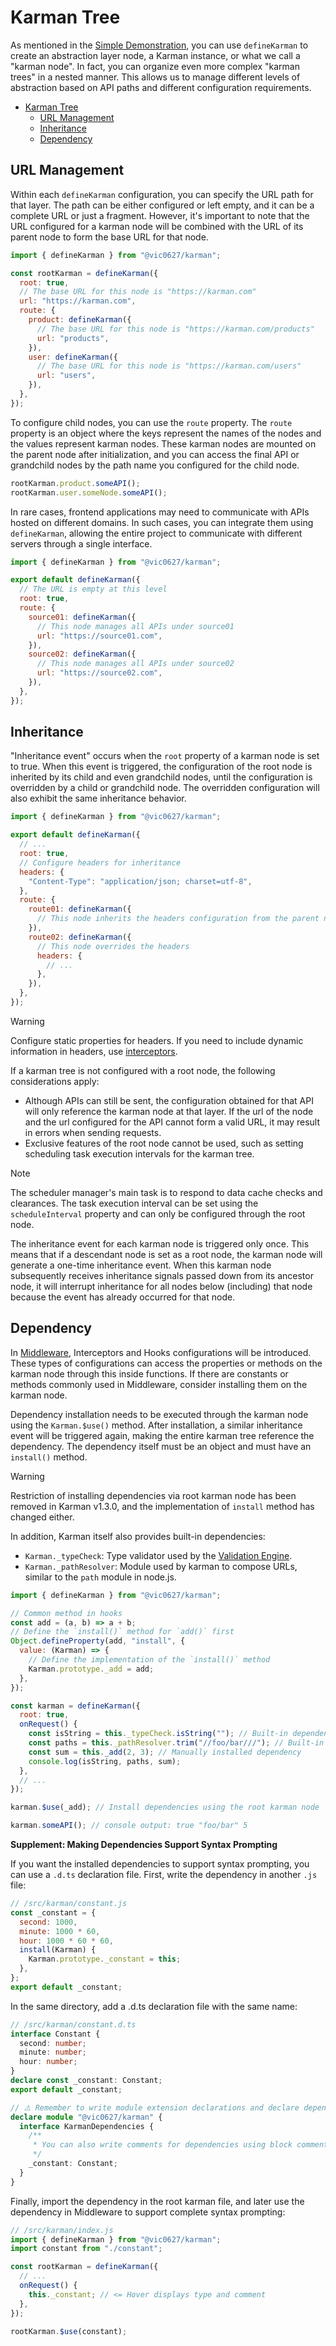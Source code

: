 # Karman Tree

As mentioned in the [Simple Demonstration](../../../README.md), you can use `defineKarman` to create an abstraction layer node, a Karman instance, or what we call a "karman node". In fact, you can organize even more complex "karman trees" in a nested manner. This allows us to manage different levels of abstraction based on API paths and different configuration requirements.

- [Karman Tree](#karman-tree)
  - [URL Management](#url-management)
  - [Inheritance](#inheritance)
  - [Dependency](#dependency)

## URL Management

Within each `defineKarman` configuration, you can specify the URL path for that layer. The path can be either configured or left empty, and it can be a complete URL or just a fragment. However, it's important to note that the URL configured for a karman node will be combined with the URL of its parent node to form the base URL for that node.

```js
import { defineKarman } from "@vic0627/karman";

const rootKarman = defineKarman({
  root: true,
  // The base URL for this node is "https://karman.com"
  url: "https://karman.com",
  route: {
    product: defineKarman({
      // The base URL for this node is "https://karman.com/products"
      url: "products",
    }),
    user: defineKarman({
      // The base URL for this node is "https://karman.com/users"
      url: "users",
    }),
  },
});
```

To configure child nodes, you can use the `route` property. The `route` property is an object where the keys represent the names of the nodes and the values represent karman nodes. These karman nodes are mounted on the parent node after initialization, and you can access the final API or grandchild nodes by the path name you configured for the child node.

```js
rootKarman.product.someAPI();
rootKarman.user.someNode.someAPI();
```

In rare cases, frontend applications may need to communicate with APIs hosted on different domains. In such cases, you can integrate them using `defineKarman`, allowing the entire project to communicate with different servers through a single interface.

```js
import { defineKarman } from "@vic0627/karman";

export default defineKarman({
  // The URL is empty at this level
  root: true,
  route: {
    source01: defineKarman({
      // This node manages all APIs under source01
      url: "https://source01.com",
    }),
    source02: defineKarman({
      // This node manages all APIs under source02
      url: "https://source02.com",
    }),
  },
});
```

## Inheritance

"Inheritance event" occurs when the `root` property of a karman node is set to true. When this event is triggered, the configuration of the root node is inherited by its child and even grandchild nodes, until the configuration is overridden by a child or grandchild node. The overridden configuration will also exhibit the same inheritance behavior.

```js
import { defineKarman } from "@vic0627/karman";

export default defineKarman({
  // ...
  root: true,
  // Configure headers for inheritance
  headers: {
    "Content-Type": "application/json; charset=utf-8",
  },
  route: {
    route01: defineKarman({
      // This node inherits the headers configuration from the parent node
    }),
    route02: defineKarman({
      // This node overrides the headers
      headers: {
        // ...
      },
    }),
  },
});
```

> [!WARNING]
> Configure static properties for headers. If you need to include dynamic information in headers, use [interceptors](./middleware.md).

If a karman tree is not configured with a root node, the following considerations apply:

- Although APIs can still be sent, the configuration obtained for that API will only reference the karman node at that layer. If the url of the node and the url configured for the API cannot form a valid URL, it may result in errors when sending requests.
- Exclusive features of the root node cannot be used, such as setting scheduling task execution intervals for the karman tree.

> [!NOTE]
> The scheduler manager's main task is to respond to data cache checks and clearances. The task execution interval can be set using the `scheduleInterval` property and can only be configured through the root node.

The inheritance event for each karman node is triggered only once. This means that if a descendant node is set as a root node, the karman node will generate a one-time inheritance event. When this karman node subsequently receives inheritance signals passed down from its ancestor node, it will interrupt inheritance for all nodes below (including) that node because the event has already occurred for that node.

## Dependency

In [Middleware](./middleware.md), Interceptors and Hooks configurations will be introduced. These types of configurations can access the properties or methods on the karman node through this inside functions. If there are constants or methods commonly used in Middleware, consider installing them on the karman node.

Dependency installation needs to be executed through the karman node using the `Karman.$use()` method. After installation, a similar inheritance event will be triggered again, making the entire karman tree reference the dependency. The dependency itself must be an object and must have an `install()` method.

> [!WARNING]
> Restriction of installing dependencies via root karman node has been removed in Karman v1.3.0, and the implementation of `install` method has changed either.

In addition, Karman itself also provides built-in dependencies:

- `Karman._typeCheck`: Type validator used by the [Validation Engine](./validation-engine.md).
- `Karman._pathResolver`: Module used by karman to compose URLs, similar to the `path` module in node.js.

```js
import { defineKarman } from "@vic0627/karman";

// Common method in hooks
const add = (a, b) => a + b;
// Define the `install()` method for `add()` first
Object.defineProperty(add, "install", {
  value: (Karman) => {
    // Define the implementation of the `install()` method
    Karman.prototype._add = add;
  },
});

const karman = defineKarman({
  root: true,
  onRequest() {
    const isString = this._typeCheck.isString(""); // Built-in dependency
    const paths = this._pathResolver.trim("//foo/bar///"); // Built-in dependency
    const sum = this._add(2, 3); // Manually installed dependency
    console.log(isString, paths, sum);
  },
  // ...
});

karman.$use(_add); // Install dependencies using the root karman node

karman.someAPI(); // console output: true "foo/bar" 5
```

**Supplement: Making Dependencies Support Syntax Prompting**

If you want the installed dependencies to support syntax prompting, you can use a `.d.ts` declaration file. First, write the dependency in another `.js` file:

```js
// /src/karman/constant.js
const _constant = {
  second: 1000,
  minute: 1000 * 60,
  hour: 1000 * 60 * 60,
  install(Karman) {
    Karman.prototype._constant = this;
  },
};
export default _constant;
```

In the same directory, add a .d.ts declaration file with the same name:

```ts
// /src/karman/constant.d.ts
interface Constant {
  second: number;
  minute: number;
  hour: number;
}
declare const _constant: Constant;
export default _constant;

// ⚠️ Remember to write module extension declarations and declare dependencies in KarmanDependencies
declare module "@vic0627/karman" {
  interface KarmanDependencies {
    /**
     * You can also write comments for dependencies using block comments
     */
    _constant: Constant;
  }
}
```

Finally, import the dependency in the root karman file, and later use the dependency in Middleware to support complete syntax prompting:

```js
// /src/karman/index.js
import { defineKarman } from "@vic0627/karman";
import constant from "./constant";

const rootKarman = defineKarman({
  // ...
  onRequest() {
    this._constant; // <= Hover displays type and comment
  },
});

rootKarman.$use(constant);
```
